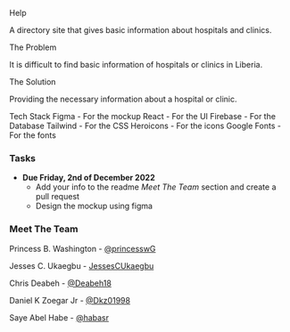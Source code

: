 Help

A directory site that gives basic information about hospitals and clinics.

The Problem

It is difficult to find basic information of hospitals or clinics in Liberia.

The Solution

Providing the necessary information about a hospital or clinic.

Tech Stack
Figma - For the mockup
React - For the UI
Firebase - For the Database
Tailwind - For the CSS
Heroicons - For the icons
Google Fonts - For the fonts


### Tasks
  - **Due Friday, 2nd of December 2022**
      - Add your info to the readme *Meet The Team* section and create a pull request
      - Design the mockup using figma

### Meet The Team
Princess B. Washington - [@princesswG](https://www.github.com/princesswG)

Jesses C. Ukaegbu - [JessesCUkaegbu](https://github.com/JessesCUkaegbu)



Chris Deabeh - [@Deabeh18](https://www.github.com/Deabeh18)

Daniel K Zoegar Jr - [@Dkz01998](https://www.github.com/Dkz01998)

Saye Abel Habe  - [@habasr](https://github.com/habasr)


